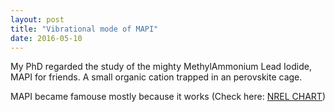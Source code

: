 ```yaml
---
layout: post
title: "Vibrational mode of MAPI"
date: 2016-05-10
---
```

My PhD regarded the study of the mighty MethylAmmonium Lead Iodide, MAPI for friends. A small organic cation trapped in an perovskite cage.

MAPI became famouse mostly because it works (Check here: [NREL CHART](http://www.nrel.gov/ncpv/images/efficiency_chart.jpg))
